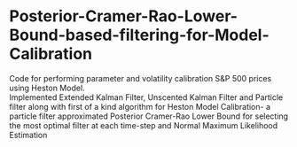 # Posterior-Cramer-Rao-Lower-Bound-based-filtering-for-Model-Calibration
Code for performing parameter and volatility calibration S&P 500 prices using Heston Model.   
Implemented Extended Kalman Filter, Unscented Kalman Filter and Particle filter along with first of a kind algorithm for Heston Model Calibration- a particle filter approximated Posterior Cramer-Rao Lower Bound for selecting the most optimal filter at each time-step
and Normal Maximum Likelihood Estimation
